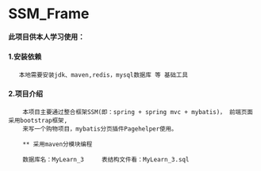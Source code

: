 # SSM_Frame

 **此项目供本人学习使用：**
        
   #### 1.安装依赖
       
       本地需要安装jdk、maven,redis，mysql数据库 等 基础工具
       
   #### 2.项目介绍
      
        本项目主要通过整合框架SSM(即：spring + spring mvc + mybatis)， 前端页面采用bootstrap框架,
        来写一个购物项目，mybatis分页插件Pagehelper使用。
        
        ** 采用maven分模块编程
        
        数据库名：MyLearn_3     表结构文件看：MyLearn_3.sql
       
        